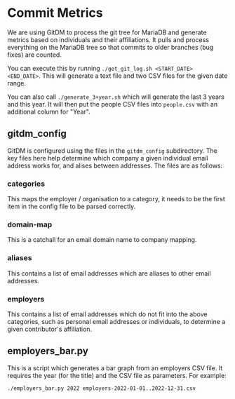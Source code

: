 # Commit Metrics

We are using GitDM to process the git tree for MariaDB and generate metrics based on individuals and their affiliations. It pulls and process everything on the MariaDB tree so that commits to older branches (bug fixes) are counted.

You can execute this by running `./get_git_log.sh <START_DATE> <END_DATE>`. This will generate a text file and two CSV files for the given date range.

You can also call `./generate_3+year.sh` which will generate the last 3 years and this year. It will then put the people CSV files into `people.csv` with an additional column for "Year".

## gitdm_config

GitDM is configured using the files in the `gitdm_config` subdirectory. The key files here help determine which company a given individual email address works for, and alises between addresses. The files are as follows:

### categories

This maps the employer / organisation to a category, it needs to be the first item in the config file to be parsed correctly.

### domain-map

This is a catchall for an email domain name to company mapping.

### aliases

This contains a list of email addresses which are aliases to other email addresses.

### employers

This contains a list of email addresses which do not fit into the above categories, such as personal email addresses or individuals, to determine a given contributor's affiliation.

## employers_bar.py

This is a script which generates a bar graph from an employers CSV file. It requires the year (for the title) and the CSV file as parameters. For example:

```
./employers_bar.py 2022 employers-2022-01-01..2022-12-31.csv
```
